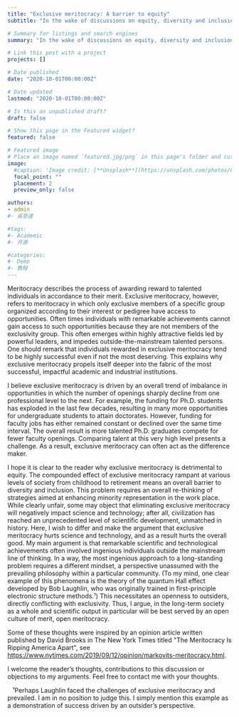 ```yaml
---
title: "Exclusive meritocracy: A barrier to equity"
subtitle: "In the wake of discussions on equity, diversity and inclusion in academia, ignited by recent social unrest in the U.S., I share some thoughts about one crucial and yet widely dismissed barrier to success experienced by marginalized communities: _Exclusive meritocracy_."

# Summary for listings and search engines
summary: "In the wake of discussions on equity, diversity and inclusion in academia, ignited by recent social unrest in the U.S., I share some thoughts about one crucial and yet widely dismissed barrier to success experienced by marginalized communities: _Exclusive meritocracy_."

# Link this post with a project
projects: []

# Date published
date: "2020-10-01T00:00:00Z"

# Date updated
lastmod: "2020-10-01T00:00:00Z"

# Is this an unpublished draft?
draft: false

# Show this page in the Featured widget?
featured: false

# Featured image
# Place an image named `featured.jpg/png` in this page's folder and customize its options here.
image:
  #caption: 'Image credit: [**Unsplash**](https://unsplash.com/photos/CpkOjOcXdUY)'
  focal_point: ""
  placement: 2
  preview_only: false

authors:
- admin
#- 吳恩達

#tags:
#- Academic
#- 开源

#categories:
#- Demo
#- 教程
---
```


Meritocracy describes the process of awarding reward to talented individuals in accordance to their merit. Exclusive meritocracy, however, refers to meritocracy in which only exclusive members of a specific group organized according to their interest or pedigree have access to opportunities. Often times individuals with remarkable achievements cannot gain access to such opportunities because they are not members of the exclusivity group. This often emerges within highly attractive fields led by powerful leaders, and impedes outside-the-mainstream talented persons. One should remark that individuals rewarded in exclusive meritocracy tend to be highly successful even if not the most deserving. This explains why exclusive meritocracy propels itself deeper into the fabric of the most successful, impactful academic and industrial institutions.

I believe exclusive meritocracy is driven by an overall trend of imbalance in opportunities in which the number of openings sharply decline from one professional level to the next. For example, the funding for Ph.D. students has exploded in the last few decades, resulting in many more opportunities for undergraduate students to attain doctorates. However, funding for faculty jobs has either remained constant or declined over the same time interval. The overall result is more talented Ph.D. graduates compete for fewer faculty openings. Comparing talent at this very high level presents a challenge. As a result, exclusive meritocracy can often act as the difference maker.

I hope it is clear to the reader why exclusive meritocracy is detrimental to equity. The compounded effect of exclusive meritocracy rampant at various levels of society from childhood to retirement means an overall barrier to diversity and inclusion. This problem requires an overall re-thinking of strategies aimed at enhancing minority representation in the work place. While clearly unfair, some may object that eliminating exclusive meritocracy will negatively impact science and technology; after all, civilization has reached an unprecedented level of scientific development, unmatched in history. Here, I wish to differ and make the argument that exclusive meritocracy hurts science and technology, and as a result hurts the overall good. My main argument is that remarkable scientific and technological achievements often involved ingenious individuals outside the mainstream line of thinking. In a way, the most ingenious approach to a long-standing problem requires a different mindset, a perspective unassumed with the prevailing philosophy within a particular community. (To my mind, one clear example of this phenomena is the theory of the quantum Hall effect developed by Bob Laughlin, who was originally trained in first-principle electronic structure methods.¹) This necessitates an openness to outsiders, directly conflicting with exclusivity. Thus, I argue, in the long-term society as a whole and scientific output in particular will be best served by an open culture of merit, open meritocracy.

Some of these thoughts were inspired by an opinion article written published by David Brooks in The New York Times titled "The Meritocracy Is Ripping America Apart", see https://www.nytimes.com/2019/09/12/opinion/markovits-meritocracy.html.

I welcome the reader’s thoughts, contributions to this discussion or objections to my arguments. Feel free to contact me with your thoughts.





‎‎‎‎
‎‎‎‎
‎‎‎‎
¹Perhaps Laughlin faced the challenges of exclusive meritocracy and prevailed. I am in no position to judge this. I simply mention this example as a demonstration of success driven by an outsider’s perspective.

